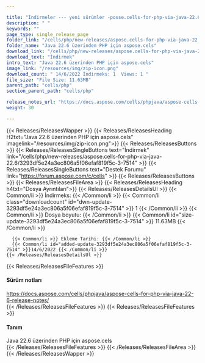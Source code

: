 ```yaml
---

title: "İndirmeler --- yeni sürümler -posse.cells-for-php-via-java-22.6"
description: " "
keywords: ""
page_type: single_release_page
folder_link: "/cells/php/new-releases/aspose.cells-for-php-via-java-22.6/"
folder_name: "Java 22.6 üzerinden PHP için aspose.cels"
download_link: "/cells/php/new-releases/aspose.cells-for-php-via-java-22.6/3293df5e24a3ec806a5f06efaf819f5c-3-7514"
download_text: "İndirmek"
intro_text: "Java 22.6 üzerinden PHP için aspose.cels"
image_link: "/resources/img/zip-icon.png"
download_count: " 14/6/2022 İndirmeks: 1  Views: 1 "
file_size: "File Size: 11.63MB"
parent_path: "cells/php"
section_parent_path: "cells/php"

release_notes_url: "https://docs.aspose.com/cells/phpjava/aspose-cells-for-php-via-java-22-6-release-notes/"
weight: 30

---
```


{{< Releases/ReleasesWapper >}}
  {{< Releases/ReleasesHeading H2txt="Java 22.6 üzerinden PHP için aspose.cels" imagelink="/resources/img/zip-icon.png">}}
  {{< Releases/ReleasesButtons >}}
    {{< Releases/ReleasesSingleButtons text="İndirmek" link="/cells/php/new-releases/aspose.cells-for-php-via-java-22.6/3293df5e24a3ec806a5f06efaf819f5c-3-7514" >}}
    {{< Releases/ReleasesSingleButtons text="Destek Forumu" link="https://forum.aspose.com/c/cells" >}}
  {{< Releases/ReleasesButtons >}}
  {{< Releases/ReleasesFileArea >}}
    {{< Releases/ReleasesHeading h4txt="Dosya Ayrıntıları">}}
    {{< Releases/ReleasesDetailsUl >}}
      {{< Common/li >}} İndirmeks: {{< /Common/li >}}
      {{< Common/li class="downloadcount" id="dwn-update-3293df5e24a3ec806a5f06efaf819f5c-3-7514" >}} 1 {{< /Common/li >}}
      {{< Common/li >}} Dosya boyutu: {{< /Common/li >}}
      {{< Common/li id="size-update-3293df5e24a3ec806a5f06efaf819f5c-3-7514" >}} 11.63MB {{< /Common/li >}}

      {{< Common/li >}} Ekleme Tarihi: {{< /Common/li >}}
      {{< Common/li id="added-update-3293df5e24a3ec806a5f06efaf819f5c-3-7514" >}}14/6/2022 {{< /Common/li >}}
    {{< /Releases/ReleasesDetailsUl >}}

  {{< Releases/ReleasesFileFeatures >}}
      <h4>Sürüm notları</h4><div><a href='https://docs.aspose.com/cells/phpjava/aspose-cells-for-php-via-java-22-6-release-notes/'>https://docs.aspose.com/cells/phpjava/aspose-cells-for-php-via-java-22-6-release-notes/</a></div>
  {{< /Releases/ReleasesFileFeatures >}}
  {{< Releases/ReleasesFileFeatures >}}
      <h4>Tanım</h4><div class="HTMLDescription">Java 22.6 üzerinden PHP için aspose.cels</div>
  {{< /Releases/ReleasesFileFeatures >}}
 {{< /Releases/ReleasesFileArea >}}
{{< /Releases/ReleasesWapper >}}


